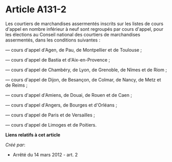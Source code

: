 # Article A131-2

Les courtiers de marchandises assermentés inscrits sur les listes de cours d'appel en nombre inférieur à neuf sont regroupés
par cours d'appel, pour les élections au Conseil national des courtiers de marchandises assermentés, dans les conditions
suivantes :

― cours d'appel d'Agen, de Pau, de Montpellier et de Toulouse ;

― cours d'appel de Bastia et d'Aix-en-Provence ;

― cours d'appel de Chambéry, de Lyon, de Grenoble, de Nîmes et de Riom ;

― cours d'appel de Dijon, de Besançon, de Colmar, de Nancy, de Metz et de Reims ;

― cours d'appel d'Amiens, de Douai, de Rouen et de Caen ;

― cours d'appel d'Angers, de Bourges et d'Orléans ;

― cours d'appel de Paris et de Versailles ;

― cours d'appel de Limoges et de Poitiers.

**Liens relatifs à cet article**

_Créé par_:

  - Arrêté du 14 mars 2012 - art. 2
